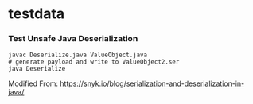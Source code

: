 # testdata

### Test Unsafe Java Deserialization

```
javac Deserialize.java ValueObject.java
# generate payload and write to ValueObject2.ser
java Deserialize
```

Modified From: https://snyk.io/blog/serialization-and-deserialization-in-java/